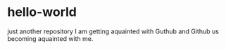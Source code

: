 # hello-world
just another repository
I am getting aquainted with Guthub and Github us becoming aquainted with me.
